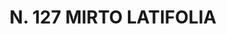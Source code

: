 ---
title: "N. 127 MIRTO LATIFOLIA"
plant-name: "N. 127"
plant-number: "127"
plant-xml: "/assets/xml/plant127.xml"
plant-img1: "/assets/img/plant127_verso.jpg"
plant-img2: "/assets/img/plant127.jpg"
plant-title: "N. 127 MIRTO LATIFOLIA"
plant-taxon-link: "http://www.worldfloraonline.org/taxon/wfo-0000248712"
plant-taxon-content: "[Myrtus communis L.]"
layout: single-xml
---